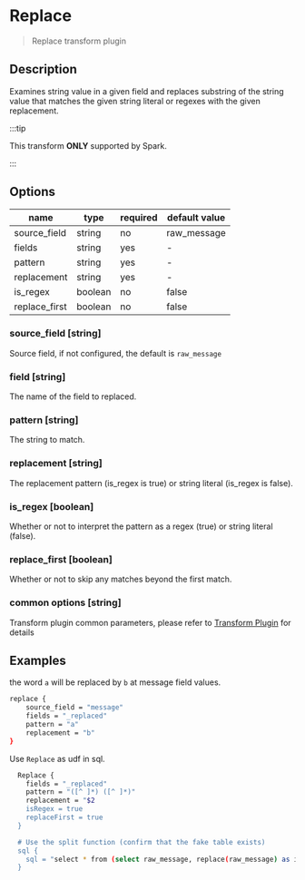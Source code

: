 # Replace

> Replace transform plugin

## Description

Examines string value in a given field and replaces substring of the string value that matches the given string literal or regexes with the given replacement.

:::tip

This transform **ONLY** supported by Spark.

:::

## Options

| name           | type   | required | default value |
| -------------- | ------ | -------- | ------------- |
| source_field   | string | no       | raw_message   |
| fields         | string | yes      | -             |
| pattern        | string | yes      | -             |
| replacement    | string | yes      | -             |
| is_regex       | boolean| no       | false         |
| replace_first  | boolean| no       | false         |

### source_field [string]

Source field, if not configured, the default is `raw_message`

### field [string]

The name of the field to replaced.

### pattern [string]

The string to match.

### replacement [string]

The replacement pattern (is_regex is true) or string literal (is_regex is false).

### is_regex [boolean]

Whether or not to interpret the pattern as a regex (true) or string literal (false).

### replace_first [boolean]

Whether or not to skip any matches beyond the first match.

### common options [string]

Transform plugin common parameters, please refer to [Transform Plugin](common-options.mdx) for details

## Examples
the word `a` will be replaced by `b` at message field values.

```bash
replace {
    source_field = "message"
    fields = "_replaced"
    pattern = "a"
    replacement = "b"
}
```

Use `Replace` as udf in sql.

```bash
  Replace {
    fields = "_replaced"
    pattern = "([^ ]*) ([^ ]*)"
    replacement = "$2
    isRegex = true
    replaceFirst = true
  }

  # Use the split function (confirm that the fake table exists)
  sql {
    sql = "select * from (select raw_message, replace(raw_message) as info_row from fake) t1"
  }
```
